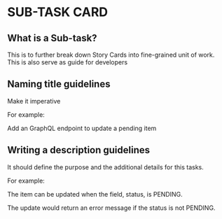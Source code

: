 # SUB-TASK CARD

## What is a Sub-task?
This is to further break down Story Cards into fine-grained unit of work. This is also serve as guide for developers

## Naming title guidelines
Make it imperative

For example:

Add an GraphQL endpoint to update a pending item

## Writing a description guidelines
It should define the purpose and the additional details for this tasks.

For example:

The item can be updated when the field, status, is PENDING.

The update would return an error message if the status is not PENDING.